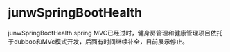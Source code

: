 # junwSpringBootHealth
junwSpringBootHealth
spring MVC已经过时，健身房管理和健康管理项目依托于dubboo和MVc模式开发，后面有时间继续补全，目前展示停止。
